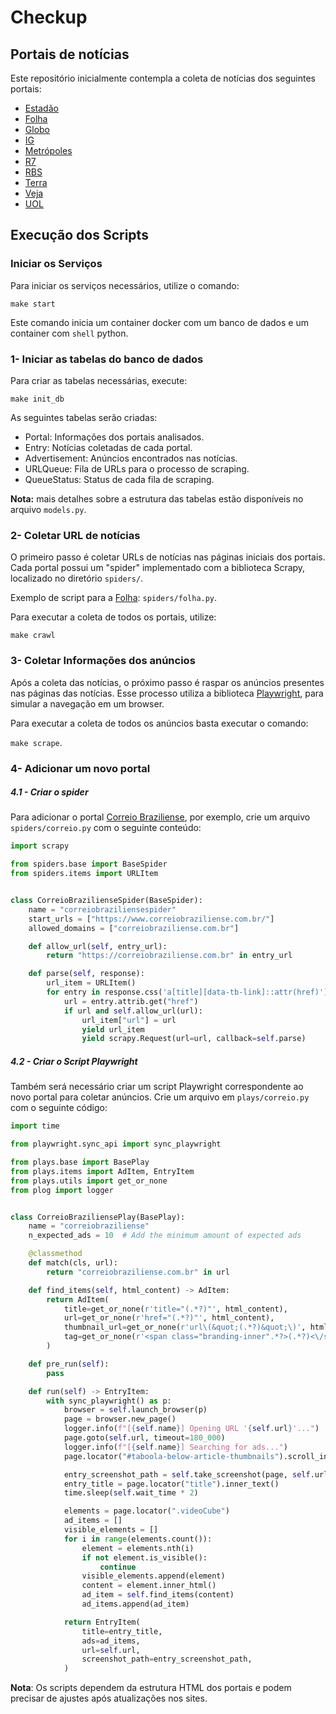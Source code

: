 # Checkup

## Portais de notícias
Este repositório inicialmente contempla a coleta de notícias dos seguintes portais:

 - [Estadão](https://www.estadao.com.br)
 - [Folha](https://www.folha.uol.com.br)
 - [Globo](https://oglobo.globo.com/)
 - [IG](https://www.ig.com.br)
 - [Metrópoles](https://www.metropoles.com)
 - [R7](https://www.r7.com)
 - [RBS](https://www.clicrbs.com.br)
 - [Terra](https://www.terra.com.br)
 - [Veja](https://veja.abril.com.br)
 - [UOL](https://www.uol.com.br)

## Execução dos Scripts

### Iniciar os Serviços

Para iniciar os serviços necessários, utilize o comando:

`make start`

Este comando inicia um container docker com um banco de dados
e um container com `shell` python.


### 1- Iniciar as tabelas do banco de dados
Para criar as tabelas necessárias, execute:

`make init_db`

As seguintes tabelas serão criadas:

 - Portal: Informações dos portais analisados.
 - Entry: Notícias coletadas de cada portal.
 - Advertisement: Anúncios encontrados nas notícias.
 - URLQueue: Fila de URLs para o processo de scraping.
 - QueueStatus: Status de cada fila de scraping.

**Nota:** mais detalhes sobre a estrutura das tabelas estão disponíveis no arquivo `models.py`.


### 2- Coletar URL de notícias
O primeiro passo é coletar URLs de notícias nas páginas iniciais dos portais. Cada portal possui um "spider" implementado com a biblioteca Scrapy, localizado no diretório `spiders/`.

Exemplo de script para a [Folha]("https://www.folha.uol.com.br"): `spiders/folha.py`.

Para executar a coleta de todos os portais, utilize:

`make crawl`

### 3- Coletar Informações dos anúncios 

Após a coleta das notícias, o próximo passo é raspar os anúncios presentes nas páginas das notícias. Esse processo utiliza a biblioteca [Playwright](https://playwright.dev/), para simular a navegação em um browser.

Para executar a coleta de todos os anúncios basta executar o comando:

`make scrape`.

### 4- Adicionar um novo portal

##### 4.1 - Criar o spider
Para adicionar o portal [Correio Braziliense]("https://www.correiobraziliense.com.br/"), por exemplo, crie um arquivo `spiders/correio.py` com o seguinte conteúdo:

```python
import scrapy

from spiders.base import BaseSpider
from spiders.items import URLItem


class CorreioBrazilienseSpider(BaseSpider):
    name = "correiobraziliensespider"
    start_urls = ["https://www.correiobraziliense.com.br/"]
    allowed_domains = ["correiobraziliense.com.br"]

    def allow_url(self, entry_url):
        return "https://correiobraziliense.com.br" in entry_url

    def parse(self, response):
        url_item = URLItem()
        for entry in response.css('a[title][data-tb-link]::attr(href)')
            url = entry.attrib.get("href")
            if url and self.allow_url(url):
                url_item["url"] = url
                yield url_item
                yield scrapy.Request(url=url, callback=self.parse)
```

##### 4.2 - Criar o Script Playwright
Também será necessário criar um script Playwright correspondente ao novo portal para coletar anúncios. Crie um arquivo em `plays/correio.py` com o seguinte código:

```python
import time

from playwright.sync_api import sync_playwright

from plays.base import BasePlay
from plays.items import AdItem, EntryItem
from plays.utils import get_or_none
from plog import logger


class CorreioBraziliensePlay(BasePlay):
    name = "correiobraziliense"
    n_expected_ads = 10  # Add the minimum amount of expected ads

    @classmethod
    def match(cls, url):
        return "correiobraziliense.com.br" in url

    def find_items(self, html_content) -> AdItem:
        return AdItem(
            title=get_or_none(r'title="(.*?)"', html_content),
            url=get_or_none(r'href="(.*?)"', html_content),
            thumbnail_url=get_or_none(r'url\(&quot;(.*?)&quot;\)', html_content),
            tag=get_or_none(r'<span class="branding-inner".*?>(.*?)<\/span>', html_content),
        )

    def pre_run(self):
        pass

    def run(self) -> EntryItem:
        with sync_playwright() as p:
            browser = self.launch_browser(p)
            page = browser.new_page()
            logger.info(f"[{self.name}] Opening URL '{self.url}'...")
            page.goto(self.url, timeout=180_000)
            logger.info(f"[{self.name}] Searching for ads...")
            page.locator("#taboola-below-article-thumbnails").scroll_into_view_if_needed()

            entry_screenshot_path = self.take_screenshot(page, self.url, goto=False)
            entry_title = page.locator("title").inner_text()
            time.sleep(self.wait_time * 2)

            elements = page.locator(".videoCube")
            ad_items = []
            visible_elements = []
            for i in range(elements.count()):
                element = elements.nth(i)
                if not element.is_visible():
                    continue
                visible_elements.append(element)
                content = element.inner_html()
                ad_item = self.find_items(content)
                ad_items.append(ad_item)

            return EntryItem(
                title=entry_title,
                ads=ad_items,
                url=self.url,
                screenshot_path=entry_screenshot_path,
            )
```

**Nota**: Os scripts dependem da estrutura HTML dos portais e podem precisar de ajustes após atualizações nos sites.
